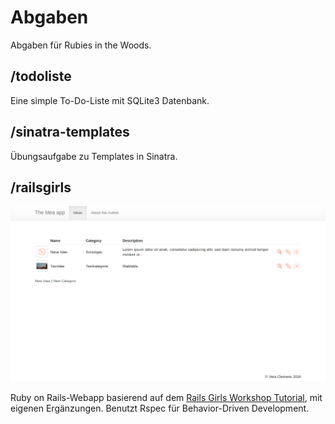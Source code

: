 # Abgaben

Abgaben für Rubies in the Woods.

## /todoliste

Eine simple To-Do-Liste mit SQLite3 Datenbank.

## /sinatra-templates

Übungsaufgabe zu Templates in Sinatra.

## /railsgirls

![Screenshot](/railsgirls/app/assets/images/screenshot_index.png?raw=true "Screenshot der Startseite")

Ruby on Rails-Webapp basierend auf dem [Rails Girls Workshop Tutorial](http://guides.railsgirls.com/app), mit eigenen Ergänzungen. Benutzt Rspec für Behavior-Driven Development.
